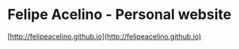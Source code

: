 # Felipe Acelino - Personal website
[http://felipeacelino.github.io](http://felipeacelino.github.io)
